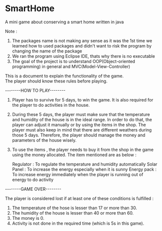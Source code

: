 # SmartHome
A mini game about conserving a smart home written in java

Note :
1. The packages name is not making any sense as it was the 1st time we learned how to used packages and didn't want to risk the program by changing the name of the package
2. We ran the program using Eclipse IDE, thats why there is no executable
3. The goal of the project is to understand OOP(Object-oriented programming) in general and MVC(Model-View-Controller)

This is a document to explain the functionality of the game.  
The player should know these rules before playing.

--------HOW TO PLAY--------

1. Player has to survive for 5 days, to win the game. It is also required for the player to do activities in the house. 

2. During these 5 days, the player must make sure that the temperature and humidity of the house is in the ideal range.
   In order to do that, the player can adjust it manually or by using the items in the shop. 
   The player must also keep in mind that there are different weathers during those 5 days. Therefore, the player should manage the money and parameters of the house wisely.

3. To use the items , the player needs to buy it from the shop in the game using the money allocated.
   The item mentioned are as below : 

   Regulator : To regulate the temperature and humidity automatically 
   Solar Panel : To increase the energy especially when it is sunny 
   Energy pack : To increase energy immediately when the player is running out of energy to do activity
 


--------GAME OVER--------

The player is considered lost if at least one of these conditions is fulfilled : 

1. The temperature of the hose is lesser than 17 or more than 30.
2. The humidity of the house is lesser than 40 or more than 60.
3. The money is 0.
4. Activity is not done in the required time (which is 5s in this game). 
